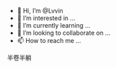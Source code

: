 - 👋 Hi, I’m @Lvvin
- 👀 I’m interested in ...
- 🌱 I’m currently learning ...
- 💞️ I’m looking to collaborate on ...
- 📫 How to reach me ...

<!---
Lvvin/Lvvin is a ✨ special ✨ repository because its `README.md` (this file) appears on your GitHub profile.
You can click the Preview link to take a look at your changes.
--->

半卷半躺
